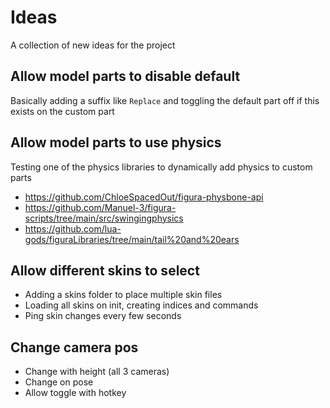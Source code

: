 # Ideas
A collection of new ideas for the project

## Allow model parts to disable default
Basically adding a suffix like `Replace` and toggling the default part off if this exists on the custom part

## Allow model parts to use physics
Testing one of the physics libraries to dynamically add physics to custom parts
- https://github.com/ChloeSpacedOut/figura-physbone-api
- https://github.com/Manuel-3/figura-scripts/tree/main/src/swingingphysics
- https://github.com/lua-gods/figuraLibraries/tree/main/tail%20and%20ears

## Allow different skins to select
- Adding a skins folder to place multiple skin files
- Loading all skins on init, creating indices and commands
- Ping skin changes every few seconds

## Change camera pos
- Change with height (all 3 cameras)
- Change on pose
- Allow toggle with hotkey